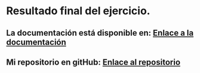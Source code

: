 # Resultado final del ejercicio.

## La documentación está disponible en: [Enlace a la documentación](https://danielcarrascoortega.github.io/tarea_6_2/)
## Mi repositorio en gitHub: [Enlace al repositorio](https://github.com/danielcarrascoortega/tarea_6_2)